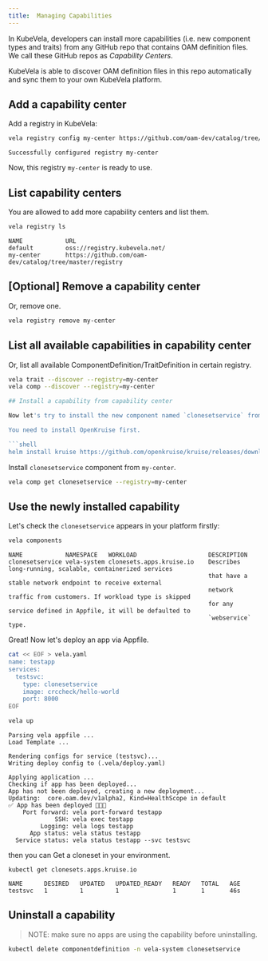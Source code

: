 ```yaml
---
title:  Managing Capabilities
---
```


In KubeVela, developers can install more capabilities (i.e. new component types and traits) from any GitHub repo that contains OAM definition files. We call these GitHub repos as _Capability Centers_. 

KubeVela is able to discover OAM definition files in this repo automatically and sync them to your own KubeVela platform.

## Add a capability center

Add a registry in KubeVela:

```bash
vela registry config my-center https://github.com/oam-dev/catalog/tree/master/registry
```
```console
Successfully configured registry my-center
```

Now, this registry `my-center` is ready to use.

## List capability centers

You are allowed to add more capability centers and list them.

```bash
vela registry ls
```
```console
NAME            URL                                                    
default         oss://registry.kubevela.net/                            
my-center       https://github.com/oam-dev/catalog/tree/master/registry 
```

## [Optional] Remove a capability center

Or, remove one.

```bash
vela registry remove my-center
```

## List all available capabilities in capability center

Or, list all available ComponentDefinition/TraitDefinition in certain registry.

```bash
vela trait --discover --registry=my-center
vela comp --discover --registry=my-center

## Install a capability from capability center

Now let's try to install the new component named `clonesetservice` from `my-center` to your own KubeVela platform.

You need to install OpenKruise first.

```shell
helm install kruise https://github.com/openkruise/kruise/releases/download/v0.7.0/kruise-chart.tgz
```

Install `clonesetservice` component from `my-center`.

```bash
vela comp get clonesetservice --registry=my-center
```

## Use the newly installed capability

Let's check the `clonesetservice` appears in your platform firstly:

```bash
vela components
```
```console
NAME           	NAMESPACE  	WORKLOAD                	DESCRIPTION
clonesetservice	vela-system	clonesets.apps.kruise.io	Describes long-running, scalable, containerized services
               	           	                        	that have a stable network endpoint to receive external
               	           	                        	network traffic from customers. If workload type is skipped
               	           	                        	for any service defined in Appfile, it will be defaulted to
               	           	                        	`webservice` type.
```

Great! Now let's deploy an app via Appfile.

```bash
cat << EOF > vela.yaml
name: testapp
services:
  testsvc:
    type: clonesetservice
    image: crccheck/hello-world
    port: 8000
EOF
```

```bash
vela up
```
```console
Parsing vela appfile ...
Load Template ...

Rendering configs for service (testsvc)...
Writing deploy config to (.vela/deploy.yaml)

Applying application ...
Checking if app has been deployed...
App has not been deployed, creating a new deployment...
Updating:  core.oam.dev/v1alpha2, Kind=HealthScope in default
✅ App has been deployed 🚀🚀🚀
    Port forward: vela port-forward testapp
             SSH: vela exec testapp
         Logging: vela logs testapp
      App status: vela status testapp
  Service status: vela status testapp --svc testsvc
```

then you can Get a cloneset in your environment.

```shell
kubectl get clonesets.apps.kruise.io
```
```console
NAME      DESIRED   UPDATED   UPDATED_READY   READY   TOTAL   AGE
testsvc   1         1         1               1       1       46s
```

## Uninstall a capability

> NOTE: make sure no apps are using the capability before uninstalling.

```bash
kubectl delete componentdefinition -n vela-system clonesetservice
```